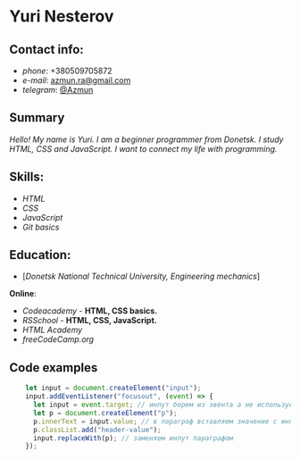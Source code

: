 # Yuri Nesterov

## **Contact info**: 
  * *phone*: +380509705872
  * *e-mail*: <azmun.ra@gmail.com>
  * *telegram*: [@Azmun](https://t.me/Azmun)

## **Summary**

*Hello! My name is Yuri. I am a beginner programmer from Donetsk. I study HTML, CSS and JavaScript. I want to connect my life with programming.*

## **Skills**:
  * *HTML*
  * *CSS*
  * *JavaScript*
  * *Git basics*

## **Education**:

  * [*Donetsk National Technical University, Engineering mechanics*]
  
  **Online**:
  
  * *Codeacademy* - **HTML, CSS basics.**
  * *RSSchool* - **HTML, CSS, JavaScript.**
  * *HTML Academy*
  * *freeCodeCamp.org*
  
## **Code examples**

```javascript
    let input = document.createElement("input");
    input.addEventListener("focusout", (event) => {
      let input = event.target; // инпут берем из эвента а не используем переменную выше, потом что элемент создали но в дом еще его не добавили
      let p = document.createElement("p");
      p.innerText = input.value; // в параграф вставляем значение с инпута
      p.classList.add("header-value");
      input.replaceWith(p); // заменяем инпут параграфом
    });
```